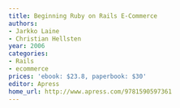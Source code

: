 ```yaml
---
title: Beginning Ruby on Rails E-Commerce
authors:
- Jarkko Laine
- Christian Hellsten
year: 2006
categories:
- Rails
- ecommerce
prices: 'ebook: $23.8, paperbook: $30'
editor: Apress
home_url: http://www.apress.com/9781590597361
---
```

